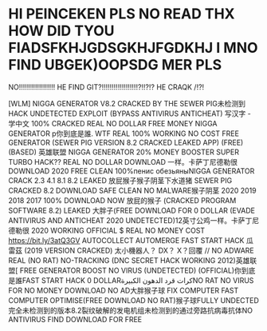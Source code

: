 # HI PEINCEKEN PLS NO READ THX HOW DID TYOU FIADSFKHJGDSGKHJFGDKHJ I MNO FIND UBGEK)OOPSDG MER PLS

NO!!!!!!!!!!!!!!!!!! HE FIND GIT?!!!!!!!!!!!!!!!!!!?!!?!? HE CRAQK /!?!

[WLM] NIGGA GENERATOR V8.2 CRACKED BY THE SEWER PIG未检测到 
HACK UNDETECTED EXPLOIT (BYPASS ANTIVIRUS ANTICHEAT) 写汉字 - 学中文 100% CRACKED REAL 
NO DOLLAR FREE MONEY NIGGA GENERATOR p你到底是誰. WTF REAL 100% WORKING NO 
COST FREE GENERATOR (SEWER PIG VERSION 8.2 CRACKED LEAKED APP) (FREE) (BASED) 
英雄联盟 NIGGA GENERATOR 20% MONEY BOOSTER SUPER TURBO HACK?? REAL NO DOLLAR 
DOWNLOAD 一样。卡萨丁尼德勒很 DOWNLOAD 2020 FREE CLEAN 100%пенис обезьяныNIGGA 
GENERATOR CRACK 2.3 4.1 8.1 8.2 LEAKED 放屁猴子猴子阴茎下水道猪 SEWER PIG CRACKED 8.2 
DOWNLOAD SAFE CLEAN NO MALWARE猴子阴茎 2020 2019 2018 2017 100% DOWNLOAD NOW 放屁的猴子
(CRACKED PROGRAM SOFTWARE 8.2) LEAKED 大胖子(FREE DOWNLOAD FOR 0 DOLLAR
(EVADE ANTIVIRUS AND ANTICHEAT 2020 UNDETECTED)12英寸公鸡一样。卡萨丁尼德勒很
2020 WORKING OFFICIAL $ REAL NO MONEY COST https://bit.ly/3atQ3GV 
AUTOCOLLECT AUTOMERGE FAST START HACK 瓜雷茲 (2019 VERSION CRACKED) 太小機器人？ DX？ X？回覆 // NO ADWARE REAL 
(NO RAT) NO-TRACKING (DNC SECRET HACK WORKING 2012)英雄联盟[ 
FREE GENERATOR BOOST NO VIRUS (UNDETECTED) (OFFICIAL)你到底是誰FAST START HACK 0 
DOLLARكرات قرد الدهون الكبيرةNO RAT NO VIRUS FOR NO MONEY DOWNLOAD NO AD大胖猴子球
FIX COMPUTER FAST COMPUTER OPTIMISE(FREE DOWNLOAD NO RAT)猴子球FULLY UNDECTED
完全未检测到的版本8.2裂纹破解的发电机组未检测到的通过旁路抗病毒抗体NO ANTIVIRUS FIND DOWNLOAD FOR FREE
